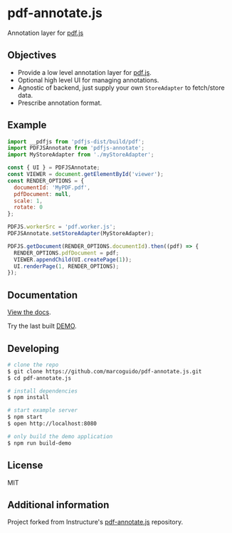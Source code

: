 # pdf-annotate.js

Annotation layer for [pdf.js](https://github.com/mozilla/pdf.js)

## Objectives

- Provide a low level annotation layer for [pdf.js](https://github.com/mozilla/pdf.js).
- Optional high level UI for managing annotations.
- Agnostic of backend, just supply your own `StoreAdapter` to fetch/store data.
- Prescribe annotation format.

## Example

```js
import __pdfjs from 'pdfjs-dist/build/pdf';
import PDFJSAnnotate from 'pdfjs-annotate';
import MyStoreAdapter from './myStoreAdapter';

const { UI } = PDFJSAnnotate;
const VIEWER = document.getElementById('viewer');
const RENDER_OPTIONS = {
  documentId: 'MyPDF.pdf',
  pdfDocument: null,
  scale: 1,
  rotate: 0
};

PDFJS.workerSrc = 'pdf.worker.js';
PDFJSAnnotate.setStoreAdapter(MyStoreAdapter);

PDFJS.getDocument(RENDER_OPTIONS.documentId).then((pdf) => {
  RENDER_OPTIONS.pdfDocument = pdf;
  VIEWER.appendChild(UI.createPage(1));
  UI.renderPage(1, RENDER_OPTIONS);
});
```

## Documentation

[View the docs](https://github.com/marcoguido/pdf-annotate.js/blob/master/docs/README.md).

Try the last built [DEMO](https://marcoguido.github.io/pdf-annotate.js/demo/).

## Developing

```bash
# clone the repo
$ git clone https://github.com/marcoguido/pdf-annotate.js.git
$ cd pdf-annotate.js

# install dependencies
$ npm install

# start example server
$ npm start
$ open http://localhost:8080

# only build the demo application
$ npm run build-demo

```
## License

MIT

## Additional information 
Project forked from Instructure's [pdf-annotate.js](https://github.com/instructure/pdf-annotate.js) repository.
